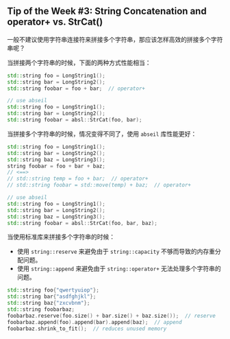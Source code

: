 ## Tip of the Week #3: String Concatenation and operator+ vs. StrCat()

一般不建议使用字符串连接符来拼接多个字符串，那应该怎样高效的拼接多个字符串呢？

当拼接两个字符串的时候，下面的两种方式性能相当：

```c++
std::string foo = LongString1();
std::string bar = LongString2();
std::string foobar = foo + bar;  // operator+

// use abseil
std::string foo = LongString1();
std::string bar = LongString2();
std::string foobar = absl::StrCat(foo, bar);
```

当拼接多个字符串的时候，情况变得不同了，使用 `abseil` 库性能更好：

```c++
std::string foo = LongString1();
std::string bar = LongString2();
std::string baz = LongString3();
string foobar = foo + bar + baz;
// <==>
// std::string temp = foo + bar;  // operator+
// std::string foobar = std::move(temp) + baz;  // operator+

// use abseil
std::string foo = LongString1();
std::string bar = LongString2();
std::string baz = LongString3();
std::string foobar = absl::StrCat(foo, bar, baz);
```

当使用标准库来拼接多个字符串的时候：

- 使用 `string::reserve` 来避免由于 `string::capacity` 不够而导致的内存重分配问题。
- 使用 `string::append` 来避免由于 `string::operator+` 无法处理多个字符串的问题。

```c++
std::string foo{"qwertyuiop"};
std::string bar{"asdfghjkl"};
std::string baz{"zxcvbnm"};
std::string foobarbaz;
foobarbaz.reserve(foo.size() + bar.size() + baz.size());  // reserve
foobarbaz.append(foo).append(bar).append(baz);  // append
foobarbaz.shrink_to_fit();  // reduces unused memory
```

